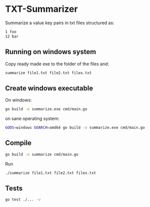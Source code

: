 # TXT-Summarizer

Summarize a value key pairs in txt files structured as:

```txt
1 foo
12 bar
```

## Running on windows system

Copy ready made exe to the folder of the files and:


```ps
summarize file1.txt file2.txt filex.txt
```

## Create windows executable

On windows:

```bash
go build -o summarize.exe cmd/main.go
```

on sane operating system:

```bash
GOOS=windows GOARCH=amd64 go build -o summarize.exe cmd/main.go
```

## Compile

```bash
go build -o summarize cmd/main.go
```

Run

```bash
./summarize file1.txt file2.txt filex.txt
```

## Tests

```bash
go test ./... -v
```

